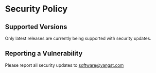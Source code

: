 # Security Policy

## Supported Versions

Only latest releases are currently being supported with security updates.

## Reporting a Vulnerability

Please report all security updates to software@vangst.com
